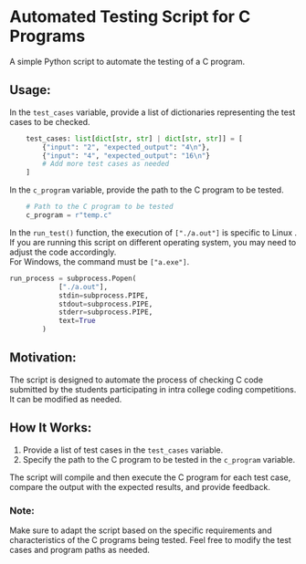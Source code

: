 # Automated Testing Script for C Programs

A simple Python script to automate the testing of a C program.

## Usage:

In the `test_cases` variable, provide a list of dictionaries representing the test cases to be checked.

```python
    test_cases: list[dict[str, str] | dict[str, str]] = [
        {"input": "2", "expected_output": "4\n"},
        {"input": "4", "expected_output": "16\n"}
        # Add more test cases as needed
    ]
```

In the `c_program` variable, provide the path to the C program to be tested.

```python
    # Path to the C program to be tested
    c_program = r"temp.c"
```

In the `run_test()` function, the execution of `["./a.out"]` is specific to Linux . If you are running this script on different operating system, you may need to adjust the code accordingly.  
For Windows, the command must be `["a.exe"]`.  


```python
run_process = subprocess.Popen(
            ["./a.out"],
            stdin=subprocess.PIPE,
            stdout=subprocess.PIPE,
            stderr=subprocess.PIPE,
            text=True
        )
```   


## Motivation:

The script is designed to automate the process of checking C code submitted by the students participating in intra&nbsp;college coding competitions.  
It can be modified as needed.

## How It Works:

1. Provide a list of test cases in the `test_cases` variable.
2. Specify the path to the C program to be tested in the `c_program` variable.

The script will compile and then execute the C program for each test case, compare the output with the expected results, and provide feedback.

### Note:

Make sure to adapt the script based on the specific requirements and characteristics of the C programs being tested. Feel free to modify the test cases and program paths as needed.
